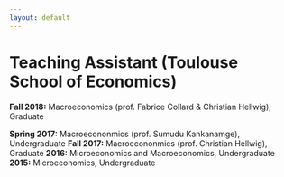 ```yaml
---
layout: default
---
```


# Teaching Assistant (Toulouse School of Economics)


**Fall 2018:** Macroeconomics (prof. Fabrice Collard & Christian Hellwig), Graduate

**Spring 2017:** Macroecononmics (prof. Sumudu Kankanamge), Undergraduate
**Fall 2017:** Macroecononmics (prof. Christian Hellwig), Graduate
**2016:** Microeconomics and Macroeconomics, Undergraduate
**2015:** Microeconomics, Undergraduate
